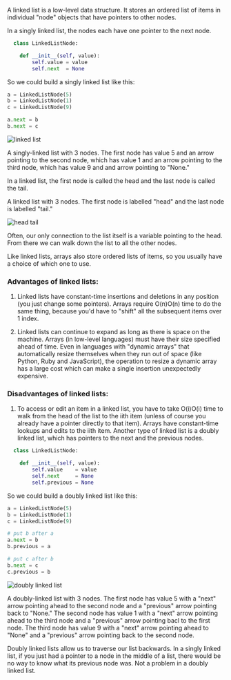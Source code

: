 A linked list is a low-level data structure. It stores an ordered list of items in individual "node" objects that have pointers to other nodes.

In a singly linked list, the nodes each have one pointer to the next node.

``` python
  class LinkedListNode:

    def __init__(self, value):
        self.value = value
        self.next  = None
```

So we could build a singly linked list like this:

``` python
a = LinkedListNode(5)
b = LinkedListNode(1)
c = LinkedListNode(9)

a.next = b
b.next = c
```

![linked list](https://www.interviewcake.com/images/svgs/linked_list__nodes_and_pointers.svg?bust=135)

A singly-linked list with 3 nodes. The first node has value 5 and an arrow pointing to the second node, which has value 1 and an arrow pointing to the third node, which has value 9 and and arrow pointing to "None."

In a linked list, the first node is called the head and the last node is called the tail.

A linked list with 3 nodes. The first node is labelled "head" and the last node is labelled "tail."

![head tail](https://www.interviewcake.com/images/svgs/linked_list__nodes_and_pointers_labeled_head_and_tail.svg?bust=135)

Often, our only connection to the list itself is a variable pointing to the head. From there we can walk down the list to all the other nodes.

Like linked lists, arrays also store ordered lists of items, so you usually have a choice of which one to use.

### Advantages of linked lists:

1. Linked lists have constant-time insertions and deletions in any position (you just change some pointers). Arrays require O(n)O(n) time to do the same thing, because you'd have to "shift" all the subsequent items over 1 index.

2. Linked lists can continue to expand as long as there is space on the machine. Arrays (in low-level languages) must have their size specified ahead of time. Even in languages with "dynamic arrays" that automatically resize themselves when they run out of space (like Python, Ruby and JavaScript), the operation to resize a dynamic array has a large cost which can make a single insertion unexpectedly expensive.

### Disadvantages of linked lists:

1. To access or edit an item in a linked list, you have to take O(i)O(i) time to walk from the head of the list to the iith item (unless of course you already have a pointer directly to that item). Arrays have constant-time lookups and edits to the iith item.
Another type of linked list is a doubly linked list, which has pointers to the next and the previous nodes.

``` python
  class LinkedListNode:

    def __init__(self, value):
        self.value    = value
        self.next     = None
        self.previous = None
```

So we could build a doubly linked list like this:

``` python
a = LinkedListNode(5)
b = LinkedListNode(1)
c = LinkedListNode(9)

# put b after a
a.next = b
b.previous = a

# put c after b
b.next = c
c.previous = b
```

![doubly linked list](https://www.interviewcake.com/images/svgs/linked_list__doubly_linked_nodes_and_pointers.svg?bust=135)


A doubly-linked list with 3 nodes. The first node has value 5 with a "next" arrow pointing ahead to the second node and a "previous" arrow pointing back to "None." The second node has value 1 with a "next" arrow pointing ahead to the third node and a "previous" arrow pointing bacl to the first node. The third node has value 9 with a "next" arrow pointing ahead to "None" and a "previous" arrow pointing back to the second node.

Doubly linked lists allow us to traverse our list backwards. In a singly linked list, if you just had a pointer to a node in the middle of a list, there would be no way to know what its previous node was. Not a problem in a doubly linked list.
